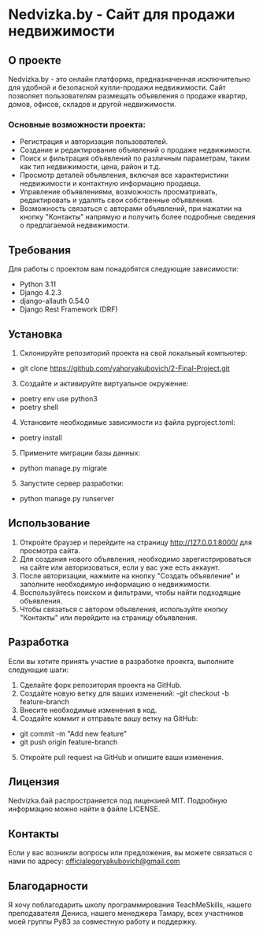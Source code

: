 # Nedvizka.by - Сайт для продажи недвижимости

## О проекте
Nedvizka.by - это онлайн платформа, предназначенная исключительно для удобной и безопасной купли-продажи недвижимости. Сайт позволяет пользователям размещать объявления о продаже квартир, домов, офисов, складов и другой недвижимости.

### Основные возможности проекта:
- Регистрация и авторизация пользователей.
- Создание и редактирование объявлений о продаже недвижимости.
- Поиск и фильтрация объявлений по различным параметрам, таким как тип недвижимости, цена, район и т.д.
- Просмотр деталей объявления, включая все характеристики недвижимости и контактную информацию продавца.
- Управление объявлениями, возможность просматривать, редактировать и удалять свои собственные объявления.
- Возможность связаться с авторами объявлений, при нажатии на кнопку "Контакты" напрямую и получить более подробные сведения о предлагаемой недвижимости.

## Требования
Для работы с проектом вам понадобятся следующие зависимости:
- Python 3.11
- Django 4.2.3
- django-allauth 0.54.0
- Django Rest Framework (DRF)

## Установка
1. Склонируйте репозиторий проекта на свой локальный компьютер:
- git clone https://github.com/yahoryakubovich/2-Final-Project.git
3. Создайте и активируйте виртуальное окружение:
- poetry env use python3
- poetry shell
4. Установите необходимые зависимости из файла pyproject.toml:
- poetry install
5. Примените миграции базы данных:
- python manage.py migrate
5. Запустите сервер разработки:
- python manage.py runserver

## Использование
1. Откройте браузер и перейдите на страницу http://127.0.0.1:8000/ для просмотра сайта.
2. Для создания нового объявления, необходимо зарегистрироваться на сайте или авторизоваться, если у вас уже есть аккаунт.
3. После авторизации, нажмите на кнопку "Создать объявление" и заполните необходимую информацию о недвижимости.
4. Воспользуйтесь поиском и фильтрами, чтобы найти подходящие объявления.
5. Чтобы связаться с автором объявления, используйте кнопку "Контакты" или перейдите на страницу объявления.

## Разработка
Если вы хотите принять участие в разработке проекта, выполните следующие шаги:
1. Сделайте форк репозитория проекта на GitHub.
2. Создайте новую ветку для ваших изменений:
-git checkout -b feature-branch
3. Внесите необходимые изменения в код.
4. Создайте коммит и отправьте вашу ветку на GitHub:
- git commit -m "Add new feature"
- git push origin feature-branch
5. Откройте pull request на GitHub и опишите ваши изменения.

## Лицензия
Nedvizka.бай распространяется под лицензией MIT. Подробную информацию можно найти в файле LICENSE.

## Контакты
Если у вас возникли вопросы или предложения, вы можете связаться с нами по адресу: officialegoryakubovich@gmail.com

## Благодарности
Я хочу поблагодарить школу программирования TeachMeSkills, нашего преподавателя Дениса, нашего менеджера Тамару, всех участников моей группы Py83 за cовместную работу и поддержку.
